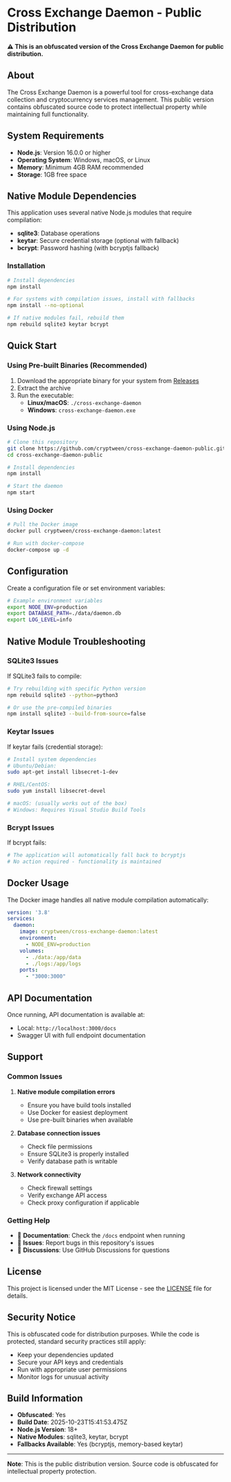 # Cross Exchange Daemon - Public Distribution

**⚠️ This is an obfuscated version of the Cross Exchange Daemon for public distribution.**

## About

The Cross Exchange Daemon is a powerful tool for cross-exchange data collection and cryptocurrency services management. This public version contains obfuscated source code to protect intellectual property while maintaining full functionality.

## System Requirements

- **Node.js**: Version 16.0.0 or higher
- **Operating System**: Windows, macOS, or Linux
- **Memory**: Minimum 4GB RAM recommended
- **Storage**: 1GB free space

## Native Module Dependencies

This application uses several native Node.js modules that require compilation:

- **sqlite3**: Database operations
- **keytar**: Secure credential storage (optional with fallback)
- **bcrypt**: Password hashing (with bcryptjs fallback)

### Installation

```bash
# Install dependencies
npm install

# For systems with compilation issues, install with fallbacks
npm install --no-optional

# If native modules fail, rebuild them
npm rebuild sqlite3 keytar bcrypt
```

## Quick Start

### Using Pre-built Binaries (Recommended)

1. Download the appropriate binary for your system from [Releases](../../releases)
2. Extract the archive
3. Run the executable:
   - **Linux/macOS**: `./cross-exchange-daemon`
   - **Windows**: `cross-exchange-daemon.exe`

### Using Node.js

```bash
# Clone this repository
git clone https://github.com/cryptween/cross-exchange-daemon-public.git
cd cross-exchange-daemon-public

# Install dependencies
npm install

# Start the daemon
npm start
```

### Using Docker

```bash
# Pull the Docker image
docker pull cryptween/cross-exchange-daemon:latest

# Run with docker-compose
docker-compose up -d
```

## Configuration

Create a configuration file or set environment variables:

```bash
# Example environment variables
export NODE_ENV=production
export DATABASE_PATH=./data/daemon.db
export LOG_LEVEL=info
```

## Native Module Troubleshooting

### SQLite3 Issues

If SQLite3 fails to compile:

```bash
# Try rebuilding with specific Python version
npm rebuild sqlite3 --python=python3

# Or use the pre-compiled binaries
npm install sqlite3 --build-from-source=false
```

### Keytar Issues

If keytar fails (credential storage):

```bash
# Install system dependencies
# Ubuntu/Debian:
sudo apt-get install libsecret-1-dev

# RHEL/CentOS:
sudo yum install libsecret-devel

# macOS: (usually works out of the box)
# Windows: Requires Visual Studio Build Tools
```

### Bcrypt Issues

If bcrypt fails:

```bash
# The application will automatically fall back to bcryptjs
# No action required - functionality is maintained
```

## Docker Usage

The Docker image handles all native module compilation automatically:

```yaml
version: '3.8'
services:
  daemon:
    image: cryptween/cross-exchange-daemon:latest
    environment:
      - NODE_ENV=production
    volumes:
      - ./data:/app/data
      - ./logs:/app/logs
    ports:
      - "3000:3000"
```

## API Documentation

Once running, API documentation is available at:
- Local: `http://localhost:3000/docs`
- Swagger UI with full endpoint documentation

## Support

### Common Issues

1. **Native module compilation errors**
   - Ensure you have build tools installed
   - Use Docker for easiest deployment
   - Use pre-built binaries when available

2. **Database connection issues**
   - Check file permissions
   - Ensure SQLite3 is properly installed
   - Verify database path is writable

3. **Network connectivity**
   - Check firewall settings
   - Verify exchange API access
   - Check proxy configuration if applicable

### Getting Help

- 📖 **Documentation**: Check the `/docs` endpoint when running
- 🐛 **Issues**: Report bugs in this repository's issues
- 💬 **Discussions**: Use GitHub Discussions for questions

## License

This project is licensed under the MIT License - see the [LICENSE](LICENSE) file for details.

## Security Notice

This is obfuscated code for distribution purposes. While the code is protected, standard security practices still apply:

- Keep your dependencies updated
- Secure your API keys and credentials
- Run with appropriate user permissions
- Monitor logs for unusual activity

## Build Information

- **Obfuscated**: Yes
- **Build Date**: 2025-10-23T15:41:53.475Z
- **Node.js Version**: 18+
- **Native Modules**: sqlite3, keytar, bcrypt
- **Fallbacks Available**: Yes (bcryptjs, memory-based keytar)

---

**Note**: This is the public distribution version. Source code is obfuscated for intellectual property protection.